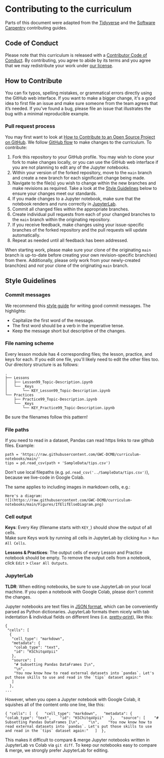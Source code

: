 # Contributing to the curriculum

Parts of this document were adapted from the [Tidyverse](https://tidyverse.tidyverse.org/CONTRIBUTING.html)
and the [Software Carpentry](https://github.com/swcarpentry/python-novice-inflammation/blob/gh-pages/CONTRIBUTING.md)
contributing guides.

## Code of Conduct

Please note that this curriculum is released with a
[Contributor Code of Conduct](CODE_OF_CONDUCT.md).
By contributing, you agree to abide by its terms and
you agree that we may redistribute your work under [our license](../LICENSE.md).

## How to Contribute

You can fix typos, spelling mistakes, or grammatical errors directly using the GitHub web interface.
If you want to make a bigger change, it's a good idea to first file an issue and make sure someone from the team agrees that it’s needed.
If you’ve found a bug, please file an issue that illustrates the bug with a minimal reproducible example.

### Pull request process

You may first want to look at
[How to Contribute to an Open Source Project on GitHub](https://app.egghead.io/playlists/how-to-contribute-to-an-open-source-project-on-github).
We follow [GitHub flow](https://guides.github.com/introduction/flow/) to make
changes to the curriculum.
To contribute:

1.  Fork this repository to your GitHub profile. You may wish to clone your
fork to make changes locally, or you can use the GitHub web interface if you
are not planning to edit any of the Jupyter notebooks.
1.  Within your version of the forked repository, move to the `main` branch and
create a new branch for each significant change being made.
1.  Navigate to the file(s) you wish to change within the new branches and make
revisions as required. Take a look at the [Style Guidelines](#style-guidelines)
below to ensure your changes meet our standards.
1.  If you made changes to a Jupyter notebook, make sure that
the notebook renders and runs correctly in [JupyterLab](https://jupyter.org/).
1.  Commit all changed files within the appropriate branches.
1.  Create individual pull requests from each of your changed branches
to the `main` branch within the originating repository.
1.  If you receive feedback, make changes using your issue-specific branches of
the forked repository and the pull requests will update automatically.
1.  Repeat as needed until all feedback has been addressed.

When starting work, please make sure your clone of the originating `main` branch
is up-to-date before creating your own revision-specific branch(es) from there.
Additionally, please only work from your newly-created branch(es) and *not*
your clone of the originating `main` branch.

## Style Guidelines

### Commit messages

We recommend this [style guide](https://chris.beams.io/posts/git-commit/) for
writing good commit messages.
The highlights:
- Capitalize the first word of the message.
- The first word should be a verb in the imperative tense.
- Keep the message short but descriptive of the changes.

### File naming scheme

Every lesson module has 4 corresponding files; the lesson, practice, and keys for each.
If you edit one file, you'll likely need to edit the other files too.
Our directory structure is as follows:
```
.
├── Lessons
│   ├── Lesson99_Topic-Description.ipynb
│   └── _Keys
│       └── KEY_Lesson99_Topic-Description.ipynb
└── Practices
    ├── Practice99_Topic-Description.ipynb
    └── _Keys
        └── KEY_Practice99_Topic-Description.ipynb
```
Be sure the filenames follow this pattern!

### File paths

If you need to read in a dataset, Pandas can read https links to raw github files. Example:

```
path = 'https://raw.githubusercontent.com/GWC-DCMB/curriculum-notebooks/main/'
tips = pd.read_csv(path + 'SampleData/tips.csv')
```

Don't use local filepaths (e.g. `pd.read_csv('../SampleData/tips.csv')`), because we live-code in Google Colab.

The same applies to including images in markdown cells, e.g.:

```
Here's a diagram:
![](https://raw.githubusercontent.com/GWC-DCMB/curriculum-notebooks/main/Figures/IfElifElseDiagram.png)
```

### Cell output

**Keys**:
Every Key (filename starts with `KEY_`) should show the output of all cells.  
Make sure Keys work by running all cells in JupyterLab by clicking `Run` > `Run All Cells`.

**Lessons & Practices**:
The output cells of every Lesson and Practice notebook should be empty.
To remove the output cells from a notebook, click `Edit` > `Clear All Outputs`.

### JupyterLab

**TLDR**: When editing notebooks, be sure to use JupyterLab on your local machine.
If you open a notebook with Google Colab, please don't commit the changes.

Jupyter notebooks are text files in [JSON format](https://www.json.org/),
which can be conveniently parsed as Python dictionaries.
JupyterLab formats them nicely with tab indentation & individual fields on different lines
(i.e. [pretty-print](https://docs.python.org/3.4/library/pprint.html)), like this:

```
{
 "cells": [
  {
   "cell_type": "markdown",
   "metadata": {
    "colab_type": "text",
    "id": "KSChitqaVpii"
   },
   "source": [
    "# Subsetting Pandas DataFrames I\n",
    "\n",
    "You now know how to read external datasets into `pandas`. Let's put those skills to use and read in the `tips` dataset again:"
   ]
  },
...
```

However, when you open a Jupyter notebook with Google Colab, it squishes all of the content onto one line, like this:
```
{ "cells": [  {   "cell_type": "markdown",   "metadata": {    "colab_type": "text",    "id": "KSChitqaVpii"   },   "source": [    "# Subsetting Pandas DataFrames I\n",    "\n",    "You now know how to read external datasets into `pandas`. Let's put those skills to use and read in the `tips` dataset again:"   ]  },
```

This makes it difficult to compare & merge Jupyter notebooks written in JupyterLab vs Colab via `git diff`.
To keep our notebooks easy to compare & merge, we strongly prefer JupyterLab for editing.
